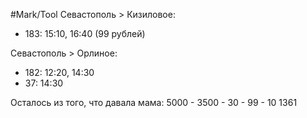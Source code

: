 #Mark/Tool 
Севастополь > Кизиловое:
- 183: 15:10, 16:40 (99 рублей)

Севастополь > Орлиное:
- 182: 12:20, 14:30
- 37: 14:30

Осталось из того, что давала мама: 5000 - 3500 - 30 - 99 - 10
1361
